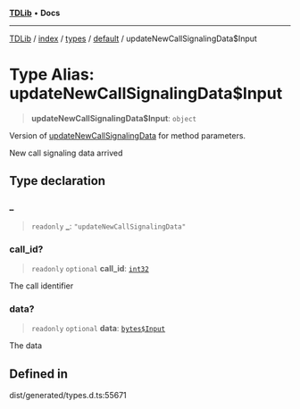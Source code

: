[**TDLib**](../../../../../../README.md) • **Docs**

***

[TDLib](../../../../../../modules.md) / [index](../../../../../README.md) / [types](../../../README.md) / [default](../README.md) / updateNewCallSignalingData$Input

# Type Alias: updateNewCallSignalingData$Input

> **updateNewCallSignalingData$Input**: `object`

Version of [updateNewCallSignalingData](updateNewCallSignalingData.md) for method parameters.

New call signaling data arrived

## Type declaration

### \_

> `readonly` **\_**: `"updateNewCallSignalingData"`

### call\_id?

> `readonly` `optional` **call\_id**: [`int32`](int32-1.md)

The call identifier

### data?

> `readonly` `optional` **data**: [`bytes$Input`](bytes$Input-1.md)

The data

## Defined in

dist/generated/types.d.ts:55671
